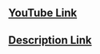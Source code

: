 ## [YouTube Link](https://youtu.be/Mqyp4ig3zjo)
## [Description Link](https://docs.google.com/document/d/1qrGBM4v4p4unR62qkiDGCCoeFYBsONO1HeXS8STHC6Q/edit?usp=sharing)
